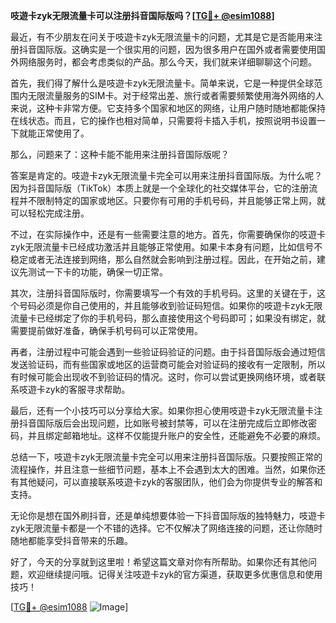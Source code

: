 **吱遊卡zyk无限流量卡可以注册抖音国际版吗？[[TG💪+ @esim1088](https://t.me/s/esim1088)]**

最近，有不少朋友在问关于吱遊卡zyk无限流量卡的问题，尤其是它是否能用来注册抖音国际版。这确实是一个很实用的问题，因为很多用户在国外或者需要使用国外网络服务时，都会考虑类似的产品。那么今天，我们就来详细聊聊这个问题。

首先，我们得了解什么是吱遊卡zyk无限流量卡。简单来说，它是一种提供全球范围内无限流量服务的SIM卡。对于经常出差、旅行或者需要频繁使用海外网络的人来说，这种卡非常方便。它支持多个国家和地区的网络，让用户随时随地都能保持在线状态。而且，它的操作也相对简单，只需要将卡插入手机，按照说明书设置一下就能正常使用了。

那么，问题来了：这种卡能不能用来注册抖音国际版呢？

答案是肯定的。吱遊卡zyk无限流量卡完全可以用来注册抖音国际版。为什么呢？因为抖音国际版（TikTok）本质上就是一个全球化的社交媒体平台，它的注册流程并不限制特定的国家或地区。只要你有可用的手机号码，并且能够正常上网，就可以轻松完成注册。

不过，在实际操作中，还是有一些需要注意的地方。首先，你需要确保你的吱遊卡zyk无限流量卡已经成功激活并且能够正常使用。如果卡本身有问题，比如信号不稳定或者无法连接到网络，那么自然就会影响到注册过程。因此，在开始之前，建议先测试一下卡的功能，确保一切正常。

其次，注册抖音国际版时，你需要填写一个有效的手机号码。这里的关键在于，这个号码必须是你自己使用的，并且能够收到验证码短信。如果你的吱遊卡zyk无限流量卡已经绑定了你的手机号码，那么直接使用这个号码即可；如果没有绑定，就需要提前做好准备，确保手机号码可以正常使用。

再者，注册过程中可能会遇到一些验证码验证的问题。由于抖音国际版会通过短信发送验证码，而有些国家或地区的运营商可能会对验证码的接收有一定限制，所以有时候可能会出现收不到验证码的情况。这时，你可以尝试更换网络环境，或者联系吱遊卡zyk的客服寻求帮助。

最后，还有一个小技巧可以分享给大家。如果你担心使用吱遊卡zyk无限流量卡注册抖音国际版后会出现问题，比如账号被封禁等，可以在注册完成后立即修改密码，并且绑定邮箱地址。这样不仅能提升账户的安全性，还能避免不必要的麻烦。

总结一下，吱遊卡zyk无限流量卡完全可以用来注册抖音国际版。只要按照正常的流程操作，并且注意一些细节问题，基本上不会遇到太大的困难。当然，如果你还有其他疑问，可以直接联系吱遊卡zyk的客服团队，他们会为你提供专业的解答和支持。

无论你是想在国外刷抖音，还是单纯想要体验一下抖音国际版的独特魅力，吱遊卡zyk无限流量卡都是一个不错的选择。它不仅解决了网络连接的问题，还让你随时随地都能享受抖音带来的乐趣。

好了，今天的分享就到这里啦！希望这篇文章对你有所帮助。如果你还有其他问题，欢迎继续提问哦。记得关注吱遊卡zyk的官方渠道，获取更多优惠信息和使用技巧！

[[TG💪+ @esim1088](https://t.me/s/esim1088) ![Image](https://i.postimg.cc/4NQfJmqS/Snipaste-2025-05-13-00-14-12.png)]